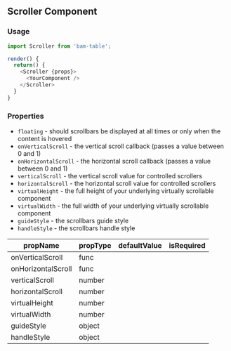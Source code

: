 ## Scroller Component

### Usage

```js
import Scroller from 'bam-table';

render() {
  return() {
    <Scroller {props}>
      <YourComponent />
    </Scroller>
  }
}
```

### Properties

* `floating` - should scrollbars be displayed at all times or only when the content is hovered
* `onVerticalScroll` - the vertical scroll callback (passes a value between 0 and 1)
* `onHorizontalScroll` - the horizontal scroll callback (passes a value between 0 and 1)
* `verticalScroll` - the vertical scroll value for controlled scrollers
* `horizontalScroll` - the horizontal scroll value for controlled scrollers
* `virtualHeight` - the full height of your underlying virtually scrollable component
* `virtualWidth` - the full width of your underlying virtually scrollable component
* `guideStyle` - the scrollbars guide style
* `handleStyle` - the scrollbars handle style

| propName           | propType | defaultValue | isRequired |
|--------------------|----------|--------------|------------|
| onVerticalScroll   | func     |              |            |
| onHorizontalScroll | func     |              |            |
| verticalScroll     | number   |              |            |
| horizontalScroll   | number   |              |            |
| virtualHeight      | number   |              |            |
| virtualWidth       | number   |              |            |
| guideStyle         | object   |              |            |
| handleStyle        | object   |              |            |